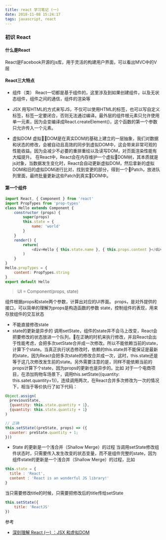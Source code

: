 ```yaml
---
title: react 学习笔记 (一)
date: 2018-11-08 15:24:17
tags: javascript, react
---
```


### 初识 React

#### 什么是React
React是Facebook开源的js库，用于灵活的构建用户界面，可以看出MVC中的V层

#### React三大特点
* 组件（类）
React一切都是基于组件的，这里涉及到如果创建组件，以及无状态组件，组件之间的通信，组件的渲染等

* JSX
用写HTML的方式来写JS，不仅可以使用HTML的标签，也可以写自定义标签，标签一定要闭合，否则无法通过编译。最外层的组件根元素只允许使用单一元素，因为会变编译成React.createElement()，这个函数的第一个参数只允许传入一个元素。

* 虚拟DOM
虚拟DOM是在真实DOM的基础上建立的一层抽象，我们对数据和状态的修改，会被自动且高效的同步到虚拟DOM中，这会带来非常可观的性能收益。因为会减少不必要的重排重绘以及读写DOM，对页面渲染性能有大幅提升。
在React中，React会在内存维护一个虚拟DOM树，其本质就是js对象，当数据发生变化时，React会自动更新虚拟DOM，然后拿新的虚拟DOM和旧的虚拟DOM进行比对，找到变更的部分，得到一个Patch，放进队列里面，最终批量更新这些Patch到真实DOM中。

#### 第一个组件
```js
import React, { Component } from 'react'
import PropTypes from 'prop-types'
class Hello extends Component {
    constructor (props) {
        super(props)
        this.state = {
            name: 'world'
        }
    }
    render() {
        return(
            <div>Hello { this.state.name }, { this.props.content }</div>
        )
    }
}
Hello.propTypes = {
    content: PropTypes.string
}
export default Hello
```
> UI = Component(props, state)

组件根据props和state两个参数，计算出对应的UI界面。
props，是对外提供的接口，可以简单的理解为props是构造函数的参数
state，控制组件的表现，用来存放组件的交互状态
* 不能直接修改state
* state的更新是异步的
调用setState，组件的state并不会马上改变，React会把要修改的状态放进一个队列，在正确的时机来执行修改，并且React会出于性能考虑，会把多次setState合并成一次修改。所以不能依赖当前的state，计算下个state。当真正执行状态修改时，依赖的this.state并不能保证是最新的state，因为React会把多次state的修改合并成一次，这时，this.state还是等于这几次修改发生前的state。另外需要注意的是，同样不能依赖当前的props计算下个state，因为props的更新也是异步的。比如
对于一个电商项目，在添加购物车场景下，调用this.setState({quantity: this.satet.quantity+1})，连续调用两次，在React合并多次修改为一次的情况下，相当于等价执行了如下代码：

```js
Object.assign(
  previousState,
  {quantity: this.state.quantity + 1},
  {quantity: this.state.quantity + 1}
)
```
```js
// 正确
this.setState((preState, props) => ({
  counter: preState.quantity + 1; 
}))
```
* State 的更新是一个浅合并（Shallow Merge）的过程
当调用setState修改组件状态时，只需要传入发生改变的状态变量，而不是组件完整的state，因为组件state的更新是一个浅合并（Shallow Merge）的过程，比如

```js
this.state = {
  title : 'React',
  content : 'React is an wonderful JS library!'
}
```
当只需要修改title的时候，只需要把修改后的title传给setState
```js
this.setState({
    title: 'ReactJS'
})
```


参考
- [深刻理解 React (一) ：JSX 和虚拟DOM](https://cloud.tencent.com/developer/article/1004403)